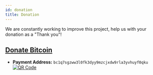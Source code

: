 ```yaml
---
id: donation
title: Donation
---
```


We are constantly working to improve this project, help us with your donation as a "Thank you"!

<h2>
    <a href="bitcoin:BC1Q7SGZWW3L0FK3DYY9MZCJXDW9RLA3YVHUYF0QKU?label=React%20Native%20Dropdown%20Picker">Donate Bitcoin</a>
</h2>

+ **Payment Address:** `bc1q7sgzww3l0fk3dyy9mzcjxdw9rla3yvhuyf0qku`  
[![QR Code](https://user-images.githubusercontent.com/56504893/116758583-a0031300-aa25-11eb-9624-0009346d2290.png)](bitcoin:BC1Q7SGZWW3L0FK3DYY9MZCJXDW9RLA3YVHUYF0QKU?label=React%20Native%20Dropdown%20Picker)